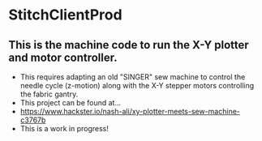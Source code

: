 # StitchClientProd
## This is the machine code to run the X-Y plotter and motor controller.
- This requires adapting an old "SINGER" sew machine to control the needle cycle (z-motion) along with the X-Y stepper motors controlling the fabric gantry.
- This project can be found at...
- https://www.hackster.io/nash-ali/xy-plotter-meets-sew-machine-c3767b
- This is a work in progress!
